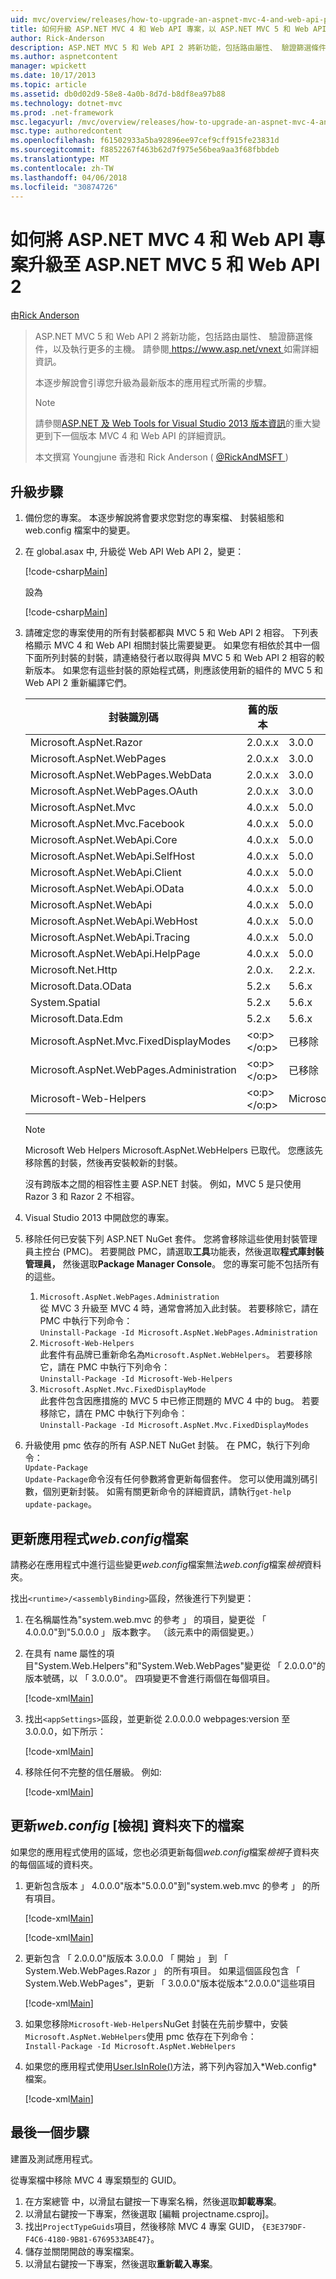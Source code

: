 ```yaml
---
uid: mvc/overview/releases/how-to-upgrade-an-aspnet-mvc-4-and-web-api-project-to-aspnet-mvc-5-and-web-api-2
title: 如何升級 ASP.NET MVC 4 和 Web API 專案，以 ASP.NET MVC 5 和 Web API 2 |Microsoft 文件
author: Rick-Anderson
description: ASP.NET MVC 5 和 Web API 2 將新功能，包括路由屬性、 驗證篩選條件，以及執行更多的主機。
ms.author: aspnetcontent
manager: wpickett
ms.date: 10/17/2013
ms.topic: article
ms.assetid: db0d02d9-58e8-4a0b-8d7d-b8df8ea97b88
ms.technology: dotnet-mvc
ms.prod: .net-framework
msc.legacyurl: /mvc/overview/releases/how-to-upgrade-an-aspnet-mvc-4-and-web-api-project-to-aspnet-mvc-5-and-web-api-2
msc.type: authoredcontent
ms.openlocfilehash: f61502933a5ba92896ee97cef9cff915fe23831d
ms.sourcegitcommit: f8852267f463b62d7f975e56bea9aa3f68fbbdeb
ms.translationtype: MT
ms.contentlocale: zh-TW
ms.lasthandoff: 04/06/2018
ms.locfileid: "30874726"
---
```

<a name="how-to-upgrade-an-aspnet-mvc-4-and-web-api-project-to-aspnet-mvc-5-and-web-api-2"></a>如何將 ASP.NET MVC 4 和 Web API 專案升級至 ASP.NET MVC 5 和 Web API 2
====================
由[Rick Anderson](https://github.com/Rick-Anderson)

> ASP.NET MVC 5 和 Web API 2 將新功能，包括路由屬性、 驗證篩選條件，以及執行更多的主機。 請參閱[ https://www.asp.net/vnext ](https://www.asp.net/core)如需詳細資訊。
> 
> 本逐步解說會引導您升級為最新版本的應用程式所需的步驟。  
> 
> > [!NOTE]
> > 請參閱[ASP.NET 及 Web Tools for Visual Studio 2013 版本資訊](../../../visual-studio/overview/2013/release-notes.md)的重大變更到下一個版本 MVC 4 和 Web API 的詳細資訊。
> 
>   
> 
> 本文撰寫 Youngjune 香港和 Rick Anderson ( [ @RickAndMSFT ](https://twitter.com/#!/RickAndMSFT) )


## <a name="upgrade-steps"></a>升級步驟

1. 備份您的專案。 本逐步解說將會要求您對您的專案檔、 封裝組態和 web.config 檔案中的變更。
2. 在 global.asax 中, 升級從 Web API Web API 2，變更：

    [!code-csharp[Main](how-to-upgrade-an-aspnet-mvc-4-and-web-api-project-to-aspnet-mvc-5-and-web-api-2/samples/sample1.cs)]

   設為

    [!code-csharp[Main](how-to-upgrade-an-aspnet-mvc-4-and-web-api-project-to-aspnet-mvc-5-and-web-api-2/samples/sample2.cs)]
3. 請確定您的專案使用的所有封裝都都與 MVC 5 和 Web API 2 相容。 下列表格顯示 MVC 4 和 Web API 相關封裝比需要變更。 如果您有相依於其中一個下面所列封裝的封裝，請連絡發行者以取得與 MVC 5 和 Web API 2 相容的較新版本。 如果您有這些封裝的原始程式碼，則應該使用新的組件的 MVC 5 和 Web API 2 重新編譯它們。   

    | **封裝識別碼** | **舊的版本** | **新的版本** |
    | --- | --- | --- |
    | Microsoft.AspNet.Razor | 2.0.x.x | 3.0.0 |
    | Microsoft.AspNet.WebPages | 2.0.x.x | 3.0.0 |
    | Microsoft.AspNet.WebPages.WebData | 2.0.x.x | 3.0.0 |
    | Microsoft.AspNet.WebPages.OAuth | 2.0.x.x | 3.0.0 |
    | Microsoft.AspNet.Mvc | 4.0.x.x | 5.0.0 |
    | Microsoft.AspNet.Mvc.Facebook | 4.0.x.x | 5.0.0 |
    | Microsoft.AspNet.WebApi.Core | 4.0.x.x | 5.0.0 |
    | Microsoft.AspNet.WebApi.SelfHost | 4.0.x.x | 5.0.0 |
    | Microsoft.AspNet.WebApi.Client | 4.0.x.x | 5.0.0 |
    | Microsoft.AspNet.WebApi.OData | 4.0.x.x | 5.0.0 |
    | Microsoft.AspNet.WebApi | 4.0.x.x | 5.0.0 |
    | Microsoft.AspNet.WebApi.WebHost | 4.0.x.x | 5.0.0 |
    | Microsoft.AspNet.WebApi.Tracing | 4.0.x.x | 5.0.0 |
    | Microsoft.AspNet.WebApi.HelpPage | 4.0.x.x | 5.0.0 |
    | Microsoft.Net.Http | 2.0.x. | 2.2.x. |
    | Microsoft.Data.OData | 5.2.x | 5.6.x |
    | System.Spatial | 5.2.x | 5.6.x |
    | Microsoft.Data.Edm | 5.2.x | 5.6.x |
    | Microsoft.AspNet.Mvc.FixedDisplayModes | <o:p> </o:p> | 已移除 |
    | Microsoft.AspNet.WebPages.Administration | <o:p> </o:p> | 已移除 |
    | Microsoft-Web-Helpers | <o:p> </o:p> | Microsoft.AspNet.WebHelpers |

    > [!NOTE]
    > Microsoft Web Helpers Microsoft.AspNet.WebHelpers 已取代。 您應該先移除舊的封裝，然後再安裝較新的封裝。   
    >   
    > 沒有跨版本之間的相容性主要 ASP.NET 封裝。 例如，MVC 5 是只使用 Razor 3 和 Razor 2 不相容。
4. Visual Studio 2013 中開啟您的專案。
5. 移除任何已安裝下列 ASP.NET NuGet 套件。 您將會移除這些使用封裝管理員主控台 (PMC)。 若要開啟 PMC，請選取**工具**功能表，然後選取**程式庫封裝管理員，** 然後選取**Package Manager Console**。 您的專案可能不包括所有的這些。

    1. `Microsoft.AspNet.WebPages.Administration`  
   從 MVC 3 升級至 MVC 4 時，通常會將加入此封裝。 若要移除它，請在 PMC 中執行下列命令：  
        `Uninstall-Package -Id Microsoft.AspNet.WebPages.Administration`
    2. `Microsoft-Web-Helpers`   
   此套件有品牌已重新命名為`Microsoft.AspNet.WebHelpers`。 若要移除它，請在 PMC 中執行下列命令：  
        `Uninstall-Package -Id Microsoft-Web-Helpers`
    3. `Microsoft.AspNet.Mvc.FixedDisplayMode`  
   此套件包含因應措施的 MVC 5 中已修正問題的 MVC 4 中的 bug。 若要移除它，請在 PMC 中執行下列命令：  
        `Uninstall-Package -Id Microsoft.AspNet.Mvc.FixedDisplayModes`
6. 升級使用 pmc 依存的所有 ASP.NET NuGet 封裝。 在 PMC，執行下列命令：  
    `Update-Package`  
   `Update-Package`命令沒有任何參數將會更新每個套件。 您可以使用識別碼引數，個別更新封裝。 如需有關更新命令的詳細資訊，請執行`get-help update-package`。

## <a name="update-the-application-webconfig-file"></a>更新應用程式*web.config*檔案

請務必在應用程式中進行這些變更*web.config*檔案無法*web.config*檔案*檢視*資料夾。

找出`<runtime>/<assemblyBinding>`區段，然後進行下列變更：

1. 在名稱屬性為"system.web.mvc 的參考 」 的項目，變更從 「 4.0.0.0"到"5.0.0.0 」 版本數字。 （該元素中的兩個變更。）
2. 在具有 name 屬性的項目&quot;System.Web.Helpers"和&quot;System.Web.WebPages&quot;變更從 「 2.0.0.0"的版本號碼，以 「 3.0.0.0"。 四項變更不會進行兩個在每個項目。

    [!code-xml[Main](how-to-upgrade-an-aspnet-mvc-4-and-web-api-project-to-aspnet-mvc-5-and-web-api-2/samples/sample3.xml?highlight=6,10,14)]
3. 找出`<appSettings>`區段，並更新從 2.0.0.0.0 webpages:version 至 3.0.0.0，如下所示：

    [!code-xml[Main](how-to-upgrade-an-aspnet-mvc-4-and-web-api-project-to-aspnet-mvc-5-and-web-api-2/samples/sample4.xml?highlight=2)]
4. 移除任何不完整的信任層級。 例如: 

    [!code-xml[Main](how-to-upgrade-an-aspnet-mvc-4-and-web-api-project-to-aspnet-mvc-5-and-web-api-2/samples/sample5.xml?highlight=2)]

## <a name="update-the-webconfig-files-under-the-views-folder"></a>更新*web.config* [檢視] 資料夾下的檔案

如果您的應用程式使用的區域，您也必須更新每個*web.config*檔案*檢視*子資料夾的每個區域的資料夾。

1. 更新包含版本 」 4.0.0.0"版本"5.0.0.0"到"system.web.mvc 的參考 」 的所有項目。  

    [!code-xml[Main](how-to-upgrade-an-aspnet-mvc-4-and-web-api-project-to-aspnet-mvc-5-and-web-api-2/samples/sample6.xml?highlight=2)]

    [!code-xml[Main](how-to-upgrade-an-aspnet-mvc-4-and-web-api-project-to-aspnet-mvc-5-and-web-api-2/samples/sample7.xml?highlight=4-6,8)]
2. 更新包含 「 2.0.0.0"版版本 3.0.0.0 「 開始 」 到 「 System.Web.WebPages.Razor 」 的所有項目。 如果這個區段包含 「 System.Web.WebPages"，更新 「 3.0.0.0"版本從版本"2.0.0.0"這些項目  

    [!code-xml[Main](how-to-upgrade-an-aspnet-mvc-4-and-web-api-project-to-aspnet-mvc-5-and-web-api-2/samples/sample8.xml?highlight=3-5)]
3. 如果您移除`Microsoft-Web-Helpers`NuGet 封裝在先前步驟中，安裝`Microsoft.AspNet.WebHelpers`使用 pmc 依存在下列命令：  
    `Install-Package -Id Microsoft.AspNet.WebHelpers`
4. 如果您的應用程式使用[User.IsInRole()](https://msdn.microsoft.com/en-us/library/system.web.security.roleprincipal.isinrole(v=vs.110).aspx)方法，將下列內容加入*Web.config*檔案。

    [!code-xml[Main](how-to-upgrade-an-aspnet-mvc-4-and-web-api-project-to-aspnet-mvc-5-and-web-api-2/samples/sample9.xml)]

## <a name="final-steps"></a>最後一個步驟

建置及測試應用程式。

從專案檔中移除 MVC 4 專案類型的 GUID。

1. 在方案總管 中，以滑鼠右鍵按一下專案名稱，然後選取**卸載專案**。
2. 以滑鼠右鍵按一下專案，然後選取 [編輯 projectname.csproj]。
3. 找出`ProjectTypeGuids`項目，然後移除 MVC 4 專案 GUID， `{E3E379DF-F4C6-4180-9B81-6769533ABE47}`。
4. 儲存並關閉開啟的專案檔案。
5. 以滑鼠右鍵按一下專案，然後選取**重新載入專案**。
